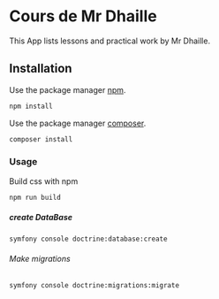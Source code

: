 # Cours de Mr Dhaille

This App lists lessons and practical work by Mr Dhaille.

## Installation

Use the package manager [npm](https://nodejs.org/en/download/).

```bash
npm install
```
Use the package manager [composer](https://getcomposer.org).

```bash
composer install
```

### Usage
 Build css with npm

```bash
npm run build
```

##### create DataBase

```bash
symfony console doctrine:database:create
```

###### Make migrations

```bash
symfony console doctrine:migrations:migrate
```
